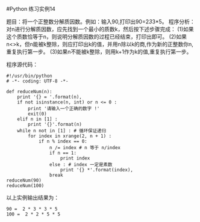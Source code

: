 #Python 练习实例14


题目：将一个正整数分解质因数。例如：输入90,打印出90=2*3*3*5。
程序分析：对n进行分解质因数，应先找到一个最小的质数k，然后按下述步骤完成：
(1)如果这个质数恰等于n，则说明分解质因数的过程已经结束，打印出即可。
(2)如果n<>k，但n能被k整除，则应打印出k的值，并用n除以k的商,作为新的正整数你n,重复执行第一步。
(3)如果n不能被k整除，则用k+1作为k的值,重复执行第一步。

程序源代码：

```
#!/usr/bin/python
# -*- coding: UTF-8 -*-

def reduceNum(n):
    print '{} = '.format(n),
    if not isinstance(n, int) or n <= 0 :
        print '请输入一个正确的数字 !'
        exit(0)
    elif n in [1] :
        print '{}'.format(n)
    while n not in [1] : # 循环保证递归
        for index in xrange(2, n + 1) :
            if n % index == 0:
                n /= index # n 等于 n/index
                if n == 1: 
                    print index 
                else : # index 一定是素数
                    print '{} *'.format(index),
                break
reduceNum(90)
reduceNum(100)
```

以上实例输出结果为：

```
90 =  2 * 3 * 3 * 5
100 =  2 * 2 * 5 * 5
```